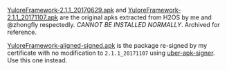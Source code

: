 [YuloreFramework-2.1.1_20170629.apk](auxiliary/YuloreFramework-2.1.1_20170629.apk) and [YuloreFramework-2.1.1_20171107.apk](auxiliary/YuloreFramework-2.1.1_20171107.apk) are the original apks extracted from H2OS by me and @zhongfly respectedly. *CANNOT BE INSTALLED NORMALLY*. Archived for reference.

[YuloreFramework-aligned-signed.apk](auxiliary/YuloreFramework-aligned-signed.apk) is the package re-signed by my certificate with no modification to `2.1.1_20171107` using [uber-apk-signer](https://github.com/patrickfav/uber-apk-signer). Use this one instead.
